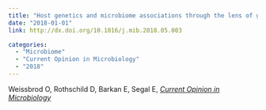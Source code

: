 ```yaml
---
title: "Host genetics and microbiome associations through the lens of genome wide association studies"
date: "2018-01-01"
link: http://dx.doi.org/10.1016/j.mib.2018.05.003

categories:
  - "Microbiome"
  - "Current Opinion in Microbiology"
  - "2018"
---
```


Weissbrod O, Rothschild D, Barkan E, Segal E, [*Current Opinion in Microbiology*](http://dx.doi.org/10.1016/j.mib.2018.05.003)




